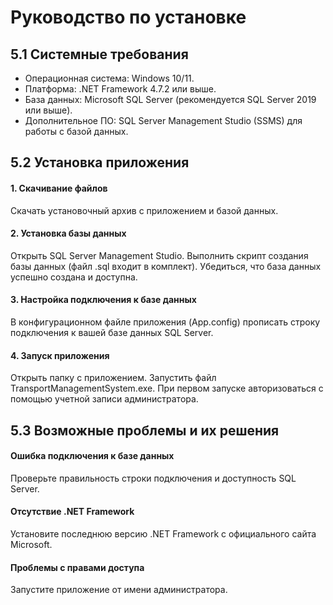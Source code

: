 # Руководство по установке
## 5.1 Системные требования
* Операционная система: Windows 10/11.
* Платформа: .NET Framework 4.7.2 или выше.
* База данных: Microsoft SQL Server (рекомендуется SQL Server 2019 или выше).
* Дополнительное ПО: SQL Server Management Studio (SSMS) для работы с базой данных.
## 5.2 Установка приложения
#### 1. Скачивание файлов
Скачать установочный архив с приложением и базой данных.
#### 2. Установка базы данных
Открыть SQL Server Management Studio.
Выполнить скрипт создания базы данных (файл .sql входит в комплект).
Убедиться, что база данных успешно создана и доступна.
#### 3. Настройка подключения к базе данных
В конфигурационном файле приложения (App.config) прописать строку подключения к вашей базе данных SQL Server.
#### 4. Запуск приложения
Открыть папку с приложением.
Запустить файл TransportManagementSystem.exe.
При первом запуске авторизоваться с помощью учетной записи администратора.
## 5.3 Возможные проблемы и их решения
#### Ошибка подключения к базе данных
Проверьте правильность строки подключения и доступность SQL Server.
#### Отсутствие .NET Framework
Установите последнюю версию .NET Framework с официального сайта Microsoft.
#### Проблемы с правами доступа
Запустите приложение от имени администратора.
